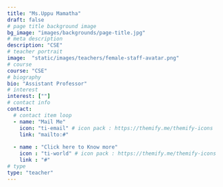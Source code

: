 ```yaml
---
title: "Ms.Uppu Mamatha"
draft: false
# page title background image
bg_image: "images/backgrounds/page-title.jpg"
# meta description
description: "CSE"
# teacher portrait
image:  "static/images/teachers/female-staff-avatar.png"
# course
course: "CSE"
# biography
bio: "Assistant Professor"
# interest
interest: [""]
# contact info
contact:
  # contact item loop
  - name: "Mail Me"
    icon: "ti-email" # icon pack : https://themify.me/themify-icons
    link: "mailto:#"
  
  - name : "Click here to Know more"
    icon : "ti-world" # icon pack : https://themify.me/themify-icons
    link : "#"
# type
type: "teacher"
---
```

